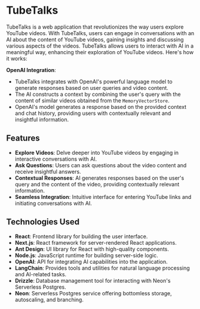 # TubeTalks

TubeTalks is a web application that revolutionizes the way users explore YouTube videos. With TubeTalks, users can engage in conversations with an AI about the content of YouTube videos, gaining insights and discussing various aspects of the videos. TubeTalks allows users to interact with AI in a meaningful way, enhancing their exploration of YouTube videos. Here's how it works:

**OpenAI Integration**:
   - TubeTalks integrates with OpenAI's powerful language model to generate responses based on user queries and video content.
   - The AI constructs a context by combining the user's query with the content of similar videos obtained from the `MemoryVectorStore`.
   - OpenAI's model generates a response based on the provided context and chat history, providing users with contextually relevant and insightful information.

## Features

- **Explore Videos**: Delve deeper into YouTube videos by engaging in interactive conversations with AI.
- **Ask Questions**: Users can ask questions about the video content and receive insightful answers.
- **Contextual Responses**: AI generates responses based on the user's query and the content of the video, providing contextually relevant information.
- **Seamless Integration**: Intuitive interface for entering YouTube links and initiating conversations with AI.

## Technologies Used

- **React**: Frontend library for building the user interface.
- **Next.js**: React framework for server-rendered React applications.
- **Ant Design**: UI library for React with high-quality components.
- **Node.js**: JavaScript runtime for building server-side logic.
- **OpenAI**: API for integrating AI capabilities into the application.
- **LangChain**: Provides tools and utilities for natural language processing and AI-related tasks.
- **Drizzle**: Database management tool for interacting with Neon's Serverless Postgres.
- **Neon**: Serverless Postgres service offering bottomless storage, autoscaling, and branching.
